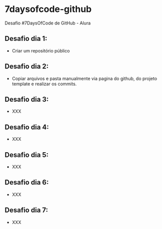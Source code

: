 # 7daysofcode-github
Desafio #7DaysOfCode de GitHub - Alura


## Desafio dia 1:
- Criar um repositório público

## Desafio dia 2:
- Copiar arquivos e pasta manualmente via pagina do github, do projeto template e realizar os commits.

## Desafio dia 3:
- XXX

## Desafio dia 4:
- XXX

## Desafio dia 5:
- XXX

## Desafio dia 6:
- XXX

## Desafio dia 7:
- XXX
